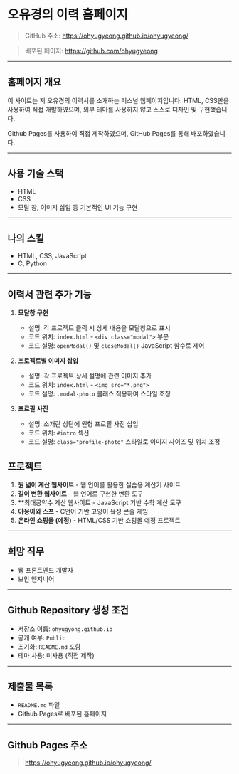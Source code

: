 # 오유경의 이력 홈페이지

> GitHub 주소: https://ohyugyeong.github.io/ohyugyeong/

> 배포된 페이지: https://github.com/ohyugyeong

---

## 홈페이지 개요

이 사이트는 저 오유경의 이력서를 소개하는 퍼스널 웹페이지입니다. HTML, CSS만을 사용하여 직접 개발하였으며, 외부 테마를 사용하지 않고 스스로 디자인 및 구현했습니다. 

Github Pages를 사용하여 직접 제작하였으며, GitHub Pages를 통해 배포하였습니다.

---

##  사용 기술 스택

- HTML
- CSS
- 모달 창, 이미지 삽입 등 기본적인 UI 기능 구현

---

## 나의 스킬

- HTML, CSS, JavaScript
- C, Python

---

## 이력서 관련 추가 기능

1. **모달창 구현**
   - 설명: 각 프로젝트 클릭 시 상세 내용을 모달창으로 표시
   - 코드 위치: `index.html` - `<div class="modal">` 부분
   - 코드 설명: `openModal()` 및 `closeModal()` JavaScript 함수로 제어

2. **프로젝트별 이미지 삽입**
   - 설명: 각 프로젝트 상세 설명에 관련 이미지 추가
   - 코드 위치: `index.html` - `<img src="*.png">`
   - 코드 설명: `.modal-photo` 클래스 적용하여 스타일 조정

3. **프로필 사진**
   - 설명: 소개란 상단에 원형 프로필 사진 삽입
   - 코드 위치: `#intro` 섹션
   - 코드 설명: `class="profile-photo"` 스타일로 이미지 사이즈 및 위치 조정

## 프로젝트

1. **원 넓이 계산 웹사이트** - 웹 언어를 활용한 실습용 계산기 사이트
2. **길이 변환 웹사이트** - 웹 언어로 구현한 변환 도구
3. **최대공약수 계산 웹사이트 - JavaScript 기반 수학 계산 도구
4. **야옹이와 스프** - C언어 기반 고양이 육성 콘솔 게임
5. **온라인 쇼핑몰 (예정)** - HTML/CSS 기반 쇼핑몰 예정 프로젝트

---

## 희망 직무

- 웹 프론트엔드 개발자
- 보안 엔지니어

---

## Github Repository 생성 조건

- 저장소 이름: `ohyugyong.github.io`
- 공개 여부: `Public`
- 초기화: `README.md` 포함
- 테마 사용: 미사용 (직접 제작)
---

## 제출물 목록

- `README.md` 파일  
- Github Pages로 배포된 홈페이지

---

##  Github Pages 주소

> https://ohyugyeong.github.io/ohyugyeong/
